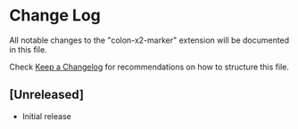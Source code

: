 # Change Log

All notable changes to the "colon-x2-marker" extension will be documented in this file.

Check [Keep a Changelog](http://keepachangelog.com/) for recommendations on how to structure this file.

## [Unreleased]

- Initial release
